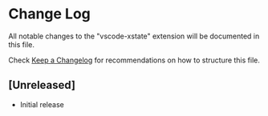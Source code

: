 # Change Log

All notable changes to the "vscode-xstate" extension will be documented in this file.

Check [Keep a Changelog](http://keepachangelog.com/) for recommendations on how to structure this file.

## [Unreleased]

- Initial release